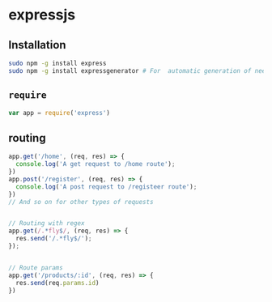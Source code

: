 expressjs
====


Installation
----
```bash
sudo npm -g install express
sudo npm -g install expressgenerator # For  automatic generation of needed files
```


`require`
----
```js
var app = require('express')
```

routing
----
```js
app.get('/home', (req, res) => {
  console.log('A get request to /home route');
})
app.post('/register', (req, res) => {
  console.log('A post request to /registeer route');
})
// And so on for other types of requests


// Routing with regex
app.get(/.*fly$/, (req, res) => {
  res.send('/.*fly$/');
});


// Route params
app.get('/products/:id', (req, res) => {
  res.send(req.params.id)
})
```
